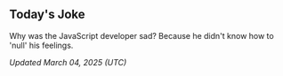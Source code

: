 ## Today's Joke
Why was the JavaScript developer sad? Because he didn't know how to 'null' his feelings.

*Updated March 04, 2025 (UTC)*
